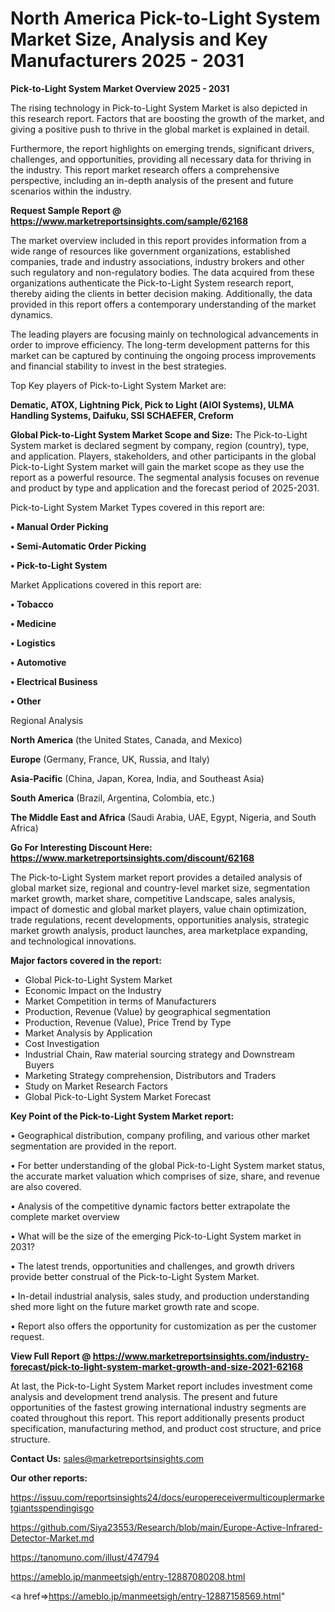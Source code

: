 # North America Pick-to-Light System Market Size, Analysis and Key Manufacturers 2025 - 2031

<Strong> Pick-to-Light System Market Overview 2025 - 2031</strong>

The rising technology in Pick-to-Light System Market is also depicted in this research report. Factors that are boosting the growth of the market, and giving a positive push to thrive in the global market is explained in detail.

Furthermore, the report highlights on emerging trends, significant drivers, challenges, and opportunities, providing all necessary data for thriving in the industry. This report market research offers a comprehensive perspective, including an in-depth analysis of the present and future scenarios within the industry.

<strong>Request Sample Report @ <a href=https://www.marketreportsinsights.com/sample/62168>https://www.marketreportsinsights.com/sample/62168</a></strong>

The market overview included in this report provides information from a wide range of resources like government organizations, established companies, trade and industry associations, industry brokers and other such regulatory and non-regulatory bodies. The data acquired from these organizations authenticate the Pick-to-Light System research report, thereby aiding the clients in better decision making. Additionally, the data provided in this report offers a contemporary understanding of the market dynamics.

The leading players are focusing mainly on technological advancements in order to improve efficiency. The long-term development patterns for this market can be captured by continuing the ongoing process improvements and financial stability to invest in the best strategies.

Top Key players of Pick-to-Light System Market are:

<strong>Dematic, ATOX, Lightning Pick, Pick to Light (AIOI Systems), ULMA Handling Systems, Daifuku, SSI SCHAEFER, Creform</strong>

<strong><b>Global Pick-to-Light System Market Scope and Size:</b></strong>
The Pick-to-Light System market is declared segment by company, region (country), type, and application. Players, stakeholders, and other participants in the global Pick-to-Light System market will gain the market scope as they use the report as a powerful resource. The segmental analysis focuses on revenue and product by type and application and the forecast period of 2025-2031.

Pick-to-Light System Market Types covered in this report are:

<strong>• Manual Order Picking

• Semi-Automatic Order Picking

• Pick-to-Light System</strong>

Market Applications covered in this report are:

<strong>• Tobacco

• Medicine

• Logistics

• Automotive

• Electrical Business

• Other</strong> 

Regional Analysis

<strong>North America</strong> (the United States, Canada, and Mexico)

<strong>Europe</strong> (Germany, France, UK, Russia, and Italy)

<strong>Asia-Pacific</strong> (China, Japan, Korea, India, and Southeast Asia)

<strong>South America</strong> (Brazil, Argentina, Colombia, etc.)

<strong>The Middle East and Africa</strong> (Saudi Arabia, UAE, Egypt, Nigeria, and South Africa)

<strong>Go For Interesting Discount Here: <a href=https://www.marketreportsinsights.com/discount/62168>https://www.marketreportsinsights.com/discount/62168</a></strong>

The Pick-to-Light System market report provides a detailed analysis of global market size, regional and country-level market size, segmentation market growth, market share, competitive Landscape, sales analysis, impact of domestic and global market players, value chain optimization, trade regulations, recent developments, opportunities analysis, strategic market growth analysis, product launches, area marketplace expanding, and technological innovations.

<strong><b>Major factors covered in the report:</b></strong>
<ul>
  <li>Global Pick-to-Light System Market </li>
  <li>Economic Impact on the Industry</li>
  <li>Market Competition in terms of Manufacturers</li>
  <li>Production, Revenue (Value) by geographical segmentation</li>
  <li>Production, Revenue (Value), Price Trend by Type</li>
  <li>Market Analysis by Application</li>
  <li>Cost Investigation</li>
  <li>Industrial Chain, Raw material sourcing strategy and Downstream Buyers</li>
  <li>Marketing Strategy comprehension, Distributors and Traders</li>
  <li>Study on Market Research Factors</li>
  <li>Global Pick-to-Light System Market Forecast</li>
</ul>

<strong><b>Key Point of the Pick-to-Light System Market report:</b></strong>

• Geographical distribution, company profiling, and various other market segmentation are provided in the report.

• For better understanding of the global Pick-to-Light System market status, the accurate market valuation which comprises of size, share, and revenue are also covered.

• Analysis of the competitive dynamic factors better extrapolate the complete market overview

• What will be the size of the emerging Pick-to-Light System market in 2031?

• The latest trends, opportunities and challenges, and growth drivers provide better construal of the Pick-to-Light System Market.

• In-detail industrial analysis, sales study, and production understanding shed more light on the future market growth rate and scope.

• Report also offers the opportunity for customization as per the customer request.

<strong><b>View Full Report @ <a href=https://www.marketreportsinsights.com/industry-forecast/pick-to-light-system-market-growth-and-size-2021-62168>https://www.marketreportsinsights.com/industry-forecast/pick-to-light-system-market-growth-and-size-2021-62168</a></b></strong>


At last, the Pick-to-Light System Market report includes investment come analysis and development trend analysis. The present and future opportunities of the fastest growing international industry segments are coated throughout this report. This report additionally presents product specification, manufacturing method, and product cost structure, and price structure.

<strong>Contact Us:</strong>
sales@marketreportsinsights.com

<strong>Our other reports:</strong>

<a href=https://issuu.com/reportsinsights24/docs/europereceivermulticouplermarketgiantsspendingisgo>https://issuu.com/reportsinsights24/docs/europereceivermulticouplermarketgiantsspendingisgo</a>

<a href=https://github.com/Siya23553/Research/blob/main/Europe-Active-Infrared-Detector-Market.md>https://github.com/Siya23553/Research/blob/main/Europe-Active-Infrared-Detector-Market.md</a>

<a href=https://tanomuno.com/illust/474794>https://tanomuno.com/illust/474794</a>

<a href=https://ameblo.jp/manmeetsigh/entry-12887080208.html>https://ameblo.jp/manmeetsigh/entry-12887080208.html</a>

<a href=>https://ameblo.jp/manmeetsigh/entry-12887158569.html</a>"
